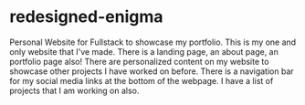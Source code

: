 # redesigned-enigma

Personal Website for Fullstack to showcase my portfolio. This is my one and only website that I've made.
There is a landing page, an about page, an portfolio page also! There are personalized content on my website to showcase other projects I have worked on before. There is a navigation bar for my social media links at the bottom of the webpage. I have a list of projects that I am working on also. 


